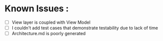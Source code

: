 # Known Issues : 
- [ ] View layer is coupled with View Model 
- [ ] I couldn't add test cases that demonstrate testability due to lack of time
- [ ] Architecture.md is poorly generated
